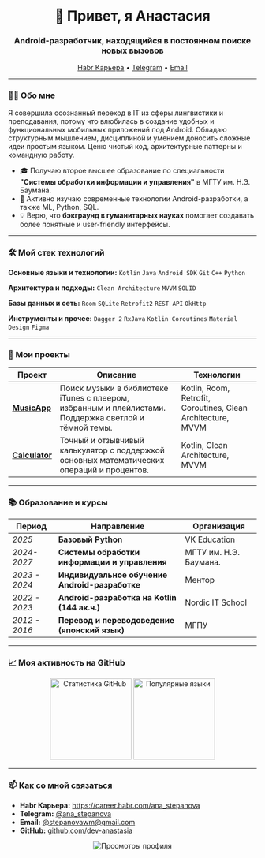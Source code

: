 <h1 align="center">👋 Привет, я Анастасия</h1>
<h3 align="center">Android-разработчик, находящийся в постоянном поиске новых вызовов</h3>

<p align="center">
  <a href="https://career.habr.com/ana_stepanova">Habr Карьера</a> •
  <a href="https://t.me/ana_stepanova">Telegram</a> •
  <a href="mailto:stepanovawm@gmail.com">Email</a>
</p>

---

### 🧑‍💻 Обо мне

Я совершила осознанный переход в IT из сферы лингвистики и преподавания, потому что влюбилась в создание удобных и функциональных мобильных приложений под Android. Обладаю структурным мышлением, дисциплиной и умением доносить сложные идеи простым языком. Ценю чистый код, архитектурные паттерны и командную работу.

- 🎓 Получаю второе высшее образование по специальности **"Системы обработки информации и управления"** в МГТУ им. Н.Э. Баумана.
- 🚀 Активно изучаю современные технологии Android-разработки, а также ML, Python, SQL.
- 💡 Верю, что **бэкграунд в гуманитарных науках** помогает создавать более понятные и user-friendly интерфейсы.

---

### 🛠️ Мой стек технологий

**Основные языки и технологии:**
`Kotlin` `Java` `Android SDK` `Git` `C++` `Python`

**Архитектура и подходы:**
`Clean Architecture` `MVVM` `SOLID`

**Базы данных и сеть:**
`Room` `SQLite` `Retrofit2` `REST API` `OkHttp`

**Инструменты и прочее:**
`Dagger 2`  `RxJava` `Kotlin Coroutines` `Material Design` `Figma`

---

### 📁 Мои проекты

| Проект | Описание | Технологии |
|--------|----------|------------|
| **[MusicApp](https://github.com/dev-anastasia/MusicApp)** | Поиск музыки в библиотеке iTunes с плеером, избранным и плейлистами. Поддержка светлой и тёмной темы. | Kotlin, Room, Retrofit, Coroutines, Clean Architecture, MVVM |
| **[Calculator](https://github.com/dev-anastasia/Calculator)** | Точный и отзывчивый калькулятор с поддержкой основных математических операций и процентов. | Kotlin, Clean Architecture, MVVM |

---

### 📚 Образование и курсы

| Период | Направление | Организация |
|--------|-------------|-------------|
| *2025* | **Базовый Python** | VK Education |
| *2024-2027* | **Системы обработки информации и управления** | МГТУ им. Н.Э. Баумана.
| *2023 - 2024* | **Индивидуальное обучение Android-разработке** | Ментор |
| *2022 - 2023* | **Android-разработка на Kotlin (144 ак.ч.)** | Nordic IT School |
| *2012 - 2016* | **Перевод и переводоведение (японский язык)** | МГПУ |

---

### 📈 Моя активность на GitHub

<p align="center">
  <img src="https://github-readme-stats.vercel.app/api?username=dev-anastasia&show_icons=true&theme=default" alt="Статистика GitHub" height="165"/>
  <img src="https://github-readme-stats.vercel.app/api/top-langs/?username=dev-anastasia&layout=compact&theme=default" alt="Популярные языки" height="165"/>
</p>

---

### 📫 Как со мной связаться

- **Habr Карьера:** https://career.habr.com/ana_stepanova
- **Telegram:** [@ana_stepanova](https://t.me/ana_stepanova)
- **Email:** [@stepanovawm@gmail.com](stepanovawm@gmail.com)
- **GitHub:** [github.com/dev-anastasia](https://github.com/dev-anastasia)

<p align="center">
  <img src="https://komarev.com/ghpvc/?username=dev-anastasia&color=blueviolet" alt="Просмотры профиля" />
</p>
